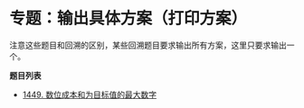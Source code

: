 # 专题：输出具体方案（打印方案）

注意这些题目和回溯的区别，某些回溯题目要求输出所有方案，这里只要求输出一个。

**题目列表**

- [1449. 数位成本和为目标值的最大数字](https://leetcode.cn/problems/form-largest-integer-with-digits-that-add-up-to-target/description/)
